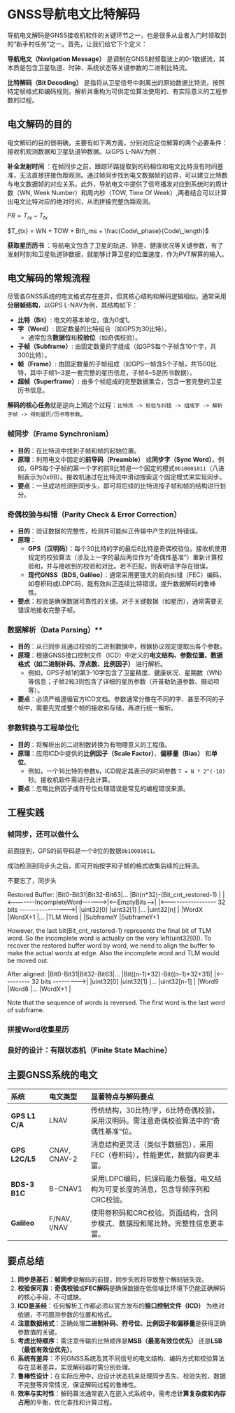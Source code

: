# GNSS导航电文比特解码

导航电文解码是GNSS接收机软件的关键环节之一，也是很多从业者入门时领取到的“新手村任务”之一。首先，让我们给它下个定义：

**导航电文（Navigation Message）** 是调制在GNSS射频载波上的0-1数据流，其本质是包含卫星轨道、时钟、系统状态等关键参数的二进制比特流。

**比特解码（Bit Decoding）** 是指将从卫星信号中剥离出的原始数据比特流，按照特定帧格式和编码规则，解析并重构为可供定位算法使用的、有实际意义的工程参数的过程。

## **电文解码的目的**

电文解码的目的很明确，主要有如下两方面，分别对应定位解算的两个必要条件：接收机观测数据和卫星轨道钟数据。以GPS L-NAV为例：

**补全发射时间** ：在帧同步之前，跟踪环路提取到的码相位和电文比特没有时间基准，无法直接拼接伪距观测。通过帧同步找到电文数据帧的边界，可以建立比特数与电文数据帧的对应关系。此外，导航电文中提供了信号播发对应到系统时的周计数（WN, Week Number）和周内秒（TOW, Time Of Week）,两者结合可以计算出电文比特对应的绝对时间，从而拼接完整伪距观测。

$PR = T_{rx} - T_{tx}$

$T_{tx} = WN + TOW + Bit\_ms + \frac{Code\_phase}{Code\_length}$

**获取星历历书** ：导航电文包含了卫星的轨道、钟差、健康状况等关键参数，有了发射时刻和卫星轨道钟数据，就能够计算卫星的位置速度，作为PVT解算的输入。

## **电文解码的常规流程**

尽管各GNSS系统的电文格式存在差异，但其核心结构和解码逻辑相似。通常采用**分层帧结构**，以GPS L-NAV为例，其结构如下：

*   **比特（Bit）**: 电文的基本单位，值为0或1。
*   **字（Word）**: 固定数量的比特组合（如GPS为30比特）。
    *   通常包含**数据位**和**校验位**（如奇偶校验）。
*   **子帧（Subframe）**: 由固定数量的字组成（如GPS每个子帧含10个字，共300比特）。
*   **帧（Frame）**: 由固定数量的子帧组成（如GPS一帧含5个子帧，共1500比特，其中子帧1~3是一套完整的星历信息，子帧4~5是历书数据）。
*   **超帧（Superframe）**: 由多个帧组成的完整数据集合，包含一套完整的卫星历书信息。

**解码的核心任务**就是逆向上溯这个过程：`比特流 -> 校验与纠错 -> 组成字 -> 解析子帧 -> 得到星历/历书等参数`。

### **帧同步（Frame Synchronism）**

*   **目的**：在比特流中找到子帧和帧的起始位置。
*   **原理**：利用电文中固定的**前导码（Preamble）** 或**同步字（Sync Word）**。例如，GPS每个子帧的第一个字的前8比特是一个固定的模式`0b10001011`（八进制表示为0x8B）。接收机通过在比特流中滑动搜索这个固定模式来实现同步。
*   **要点**：一旦成功检测到同步头，即可将后续的比特流按子帧和帧的结构进行划分。

### **奇偶校验与纠错（Parity Check & Error Correction）**

*   **目的**：验证数据的完整性，检测并可能纠正传输中产生的比特错误。
*   **原理**：
    *   **GPS（汉明码）**：每个30比特的字的最后6比特是奇偶校验位。接收机使用规定的校验算法（涉及上一字的最后两位作为“奇偶性基准”）重新计算校验和，并与接收到的校验和对比。若不匹配，则表明该字存在错误。
    *   **现代GNSS（BDS, Galileo）**：通常采用更强大的前向纠错（FEC）编码，如卷积码或LDPC码，能有效纠正连续比特错误，提升数据解码的鲁棒性。
*   **要点**：校验是确保数据可靠性的关键。对于关键数据（如星历），通常需要无错误地接收完整子帧。

### 数据解析（Data Parsing）**

*   **目的**：从已同步且通过校验的二进制数据中，根据协议规定提取出各个参数。
*   **原理**：根据GNSS接口控制文件（ICD）中定义的**电文结构、参数位置、数据格式（如二进制补码、浮点数、比例因子）** 进行解析。
    *   例如，GPS子帧1的第3-10字包含了卫星精度、健康状况、星期数（WN）等信息；子帧2和3则包含了详细的星历参数（开普勒轨道参数、摄动项等）。
*   **要点**：必须严格遵循官方ICD文档。参数通常分散在不同的字、甚至不同的子帧中，需要先完成整个帧的接收和存储，再进行统一解析。

### **参数转换与工程单位化**

*   **目的**：将解析出的二进制数转换为有物理意义的工程值。
*   **原理**：应用ICD中提供的**比例因子（Scale Factor）**、**偏移量（Bias）** 和**单位**。
    *   例如，一个16比特的参数`N`，ICD规定其表示的时间参数 `T = N * 2^(-10)` 秒。接收机软件需进行此计算。
*   **要点**：忽略比例因子或符号位处理错误是常见的编程错误来源。

## **工程实践**

### **帧同步，还可以做什么**

前面提到，GPS的前导码是一个8位的数据`0b10001011`。

成功检测到同步头之后，即可开始按字和子帧的格式收集后续的比特流。

不要忘了，同步头

Restored Buffer:
|Bit0-Bit31|Bit32-Bit63|... |Bit(n*32)-(Bit_cnt_restored-1)               |
                            |<-------IncompleteWord------>|<--EmptyBits-->|
                            |<----------------- 32 bits ----------------->|
|uint32[0] |uint32[1]  |... |uint32[n]                                    |
|WordX     |WordX+1    |... |TLM Word                                     |
|SubframeY                  |SubframeY+1

However, the last bit(Bit_cnt_restored-1) represents the final bit of TLM word. So the incomplete word is actually on the very left(uint32[0]).
To recover the restored buffer word by word, we need to align the buffer to make the actual words at edge. Also the incomplete word and TLM would be moved out.

After aligned:
|Bit0-Bit31|Bit32-Bit63|... |Bit((n-1)*32)-Bit((n-1)*32+31)|
                            |<---------- 32 bits --------->|
|uint32[0] |uint32[1]  |... |uint32[n-1]                   |
|Word9     |Word8      |... |WordX+1                       |

Note that the sequence of words is reversed. The first word is the last word of subframe.

### **拼接Word收集星历**


### **良好的设计：有限状态机（Finite State Machine）**


## **主要GNSS系统的电文**

| 系统 | 电文类型 | 显著特点与解码要点 |
| :--- | :--- | :--- |
| **GPS L1 C/A** | LNAV | 传统结构，30比特/字，6比特奇偶校验，采用汉明码。需注意奇偶校验算法中的“奇偶性基准”位。 |
| **GPS L2C/L5** | CNAV, CNAV-2 | 消息结构更灵活（类似于数据包），采用FEC（卷积码），性能更优，数据内容更丰富。 |
| **BDS-3 B1C** | B-CNAV1 | 采用LDPC编码，抗误码能力极强。电文结构为可变长度的消息，包含导频序列和CRC校验。 |
| **Galileo** | F/NAV, I/NAV | 使用卷积码和CRC校验。页面结构，含同步模式、数据段和尾比特。完整性信息更丰富。 |

## **要点总结**

1.  **同步是基石**：**帧同步**是解码的前提，同步失败将导致整个解码链失效。
2.  **校验保可靠**：**奇偶校验**或**FEC解码**是确保数据在低信噪比环境下仍能正确解码的核心手段，不可或缺。
3.  **ICD是圣经**：任何解析工作都必须以官方发布的**接口控制文件（ICD）** 为绝对依据，不可臆测参数的位置和格式。
4.  **注意数据格式**：正确处理**二进制补码、符号位、比例因子和偏移量**是获得正确参数值的关键。
5.  **考虑比特顺序**：需注意传输的比特顺序是**MSB（最高有效位优先）** 还是**LSB（最低有效位优先）**。
6.  **系统有差异**：不同GNSS系统及其不同信号的电文结构、编码方式和校验算法存在显著差异，实现解码器时需分别处理。
7.  **鲁棒性设计**：在实际应用中，应设计状态机来处理同步丢失、校验失败、数据不完整等异常情况，保证解码过程的鲁棒性。
8.  **效率与实时性**：解码算法通常嵌入在嵌入式系统中，需考虑**计算复杂度和内存占用**的平衡，优化查找和计算过程。